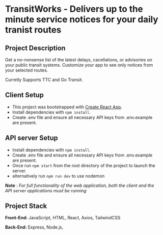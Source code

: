 # TransitWorks - Delivers up to the minute service notices for your daily tranist routes
## Project Description

Get a no-nonsense list of the latest delays, cacellations, or advisories on your public transit systems.
Customize your app to see only notices from your selected routes.

Curretly Supports TTC and Go Transit.

## Client Setup

- This project was bootstrapped with [Create React App](https://github.com/facebook/create-react-app).
- Install dependencies with `npm install`.
- Create .env file and ensure all necessary API keys from .env.example are present.

## API server Setup

- Install dependencies with `npm install`.
- Create .env file and ensure all necessary API keys from .env.example are present.
- Once run `npm start` from the root directory of the project to launch the server. 
- alternatively run `npm run dev` to use nodemon

**Note** : _For full functionality of the web application, both the client and the API server applications must be running_

## Project Stack

__Front-End:__ JavaScript, HTML, React, Axios, TailwindCSS

__Back-End:__ Express, Node.js,
